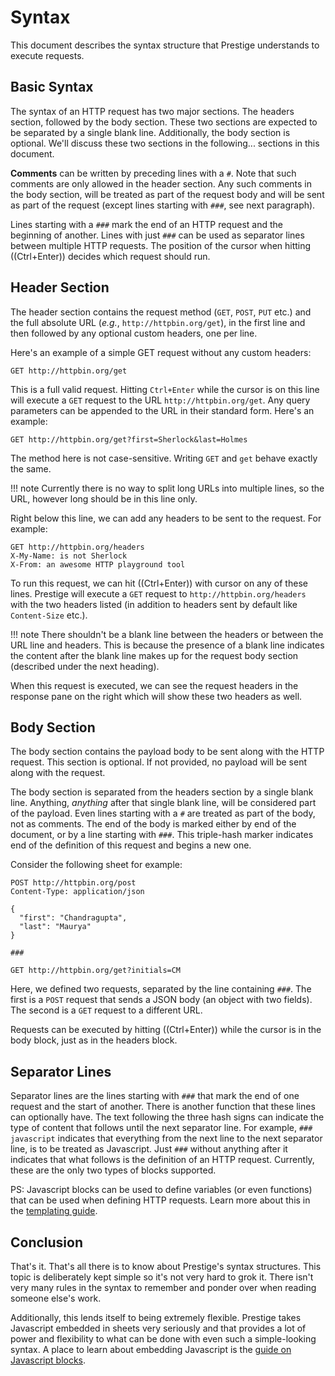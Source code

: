 # Syntax

This document describes the syntax structure that Prestige understands to execute requests.

## Basic Syntax

The syntax of an HTTP request has two major sections. The headers section, followed by the body section. These two
sections are expected to be separated by a single blank line. Additionally, the body section is optional. We'll discuss
these two sections in the following... sections in this document.

**Comments** can be written by preceding lines with a `#`. Note that such comments are only allowed in the header
section. Any such comments in the body section, will be treated as part of the request body and will be sent as part of
the request (except lines starting with `###`, see next paragraph).

Lines starting with a `###` mark the end of an HTTP request and the beginning of another. Lines with just `###` can be
used as separator lines between multiple HTTP requests. The position of the cursor when hitting ((Ctrl+Enter)) decides
which request should run.

## Header Section

The header section contains the request method (`GET`, `POST`, `PUT` etc.) and the full absolute URL (_e.g._,
`http://httpbin.org/get`), in the first line and then followed by any optional custom headers, one per line.

Here's an example of a simple GET request without any custom headers:

```http
GET http://httpbin.org/get
```

This is a full valid request. Hitting `Ctrl+Enter` while the cursor is on this line will execute a `GET` request to the
URL `http://httpbin.org/get`. Any query parameters can be appended to the URL in their standard form. Here's an example:

```http
GET http://httpbin.org/get?first=Sherlock&last=Holmes
```

The method here is not case-sensitive. Writing `GET` and `get` behave exactly the same.

!!! note
	Currently there is no way to split long URLs into multiple lines, so the URL, however long should be in this line
	only.

Right below this line, we can add any headers to be sent to the request. For example:

```http
GET http://httpbin.org/headers
X-My-Name: is not Sherlock
X-From: an awesome HTTP playground tool
```

To run this request, we can hit ((Ctrl+Enter)) with cursor on any of these lines. Prestige will execute a `GET` request
to `http://httpbin.org/headers` with the two headers listed (in addition to headers sent by default like `Content-Size`
etc.).

!!! note
	There shouldn't be a blank line between the headers or between the URL line and headers. This is because the
	presence of a blank line indicates the content after the blank line makes up for the request body section (described
	under the next heading).

When this request is executed, we can see the request headers in the response pane on the right which will show these
two headers as well.

## Body Section

The body section contains the payload body to be sent along with the HTTP request. This section is optional. If not
provided, no payload will be sent along with the request.

The body section is separated from the headers section by a single blank line. Anything, _anything_ after that single
blank line, will be considered part of the payload. Even lines starting with a `#` are treated as part of the body, not
as comments. The end of the body is marked either by end of the document, or by a line starting with `###`. This
triple-hash marker indicates end of the definition of this request and begins a new one.

Consider the following sheet for example:

```
POST http://httpbin.org/post
Content-Type: application/json

{
  "first": "Chandragupta",
  "last": "Maurya"
}

###

GET http://httpbin.org/get?initials=CM
```

Here, we defined two requests, separated by the line containing `###`. The first is a `POST` request that sends a JSON
body (an object with two fields). The second is a `GET` request to a different URL.

Requests can be executed by hitting ((Ctrl+Enter)) while the cursor is in the body block, just as in the headers block.

## Separator Lines

Separator lines are the lines starting with `###` that mark the end of one request and the start of another. There is
another function that these lines can optionally have. The text following the three hash signs can indicate the type of
content that follows until the next separator line. For example, `### javascript` indicates that everything from the
next line to the next separator line, is to be treated as Javascript. Just `###` without anything after it indicates
that what follows is the definition of an HTTP request. Currently, these are the only two types of blocks supported.

PS: Javascript blocks can be used to define variables (or even functions) that can be used when defining HTTP requests.
Learn more about this in the [templating guide](templating.md).

## Conclusion

That's it. That's all there is to know about Prestige's syntax structures. This topic is deliberately kept simple so
it's not very hard to grok it. There isn't very many rules in the syntax to remember and ponder over when reading
someone else's work.

Additionally, this lends itself to being extremely flexible. Prestige takes Javascript embedded in sheets very seriously
and that provides a lot of power and flexibility to what can be done with even such a simple-looking syntax. A place to
learn about embedding Javascript is the [guide on Javascript blocks](javascript-blocks.md).
